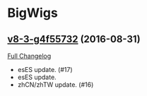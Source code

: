 # BigWigs

## [v8-3-g4f55732](https://github.com/BigWigsMods/BigWigs/tree/4f55732976c3d07ebc92ade24bd0121faa0daa89) (2016-08-31) [](#top)
[Full Changelog](https://github.com/BigWigsMods/BigWigs/compare/v8...4f55732976c3d07ebc92ade24bd0121faa0daa89)

-   esES update. (#17)  
-   esES update.  
-   zhCN/zhTW update. (#16)  
